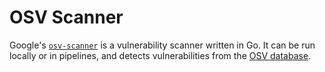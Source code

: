 # OSV Scanner

Google's [`osv-scanner`](https://github.com/google/osv-scanner) is a vulnerability scanner written in Go. It can be run locally or in pipelines, and detects vulnerabilities from the [OSV database](https://osv.dev/).

